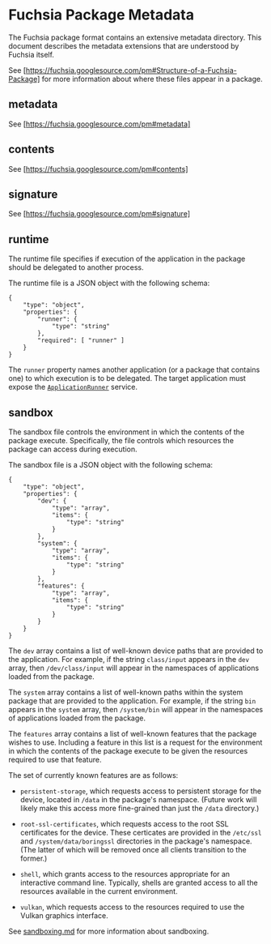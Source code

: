 # Fuchsia Package Metadata

The Fuchsia package format contains an extensive metadata directory. This
document describes the metadata extensions that are understood by Fuchsia
itself.

See [https://fuchsia.googlesource.com/pm#Structure-of-a-Fuchsia-Package] for
more information about where these files appear in a package.

## metadata

See [https://fuchsia.googlesource.com/pm#metadata]

## contents

See [https://fuchsia.googlesource.com/pm#contents]

## signature

See [https://fuchsia.googlesource.com/pm#signature]

## runtime

The runtime file specifies if execution of the application in the package
should be delegated to another process.

The runtime file is a JSON object with the following schema:

```
{
    "type": "object",
    "properties": {
        "runner": {
            "type": "string"
        },
        "required": [ "runner" ]
    }
}
```

The `runner` property names another application (or a package that contains
one) to which execution is to be delegated. The target application must expose
the [`ApplicationRunner`](../../services/application_runner.fidl) service.

## sandbox

The sandbox file controls the environment in which the contents of the package
execute. Specifically, the file controls which resources the package can access
during execution.

The sandbox file is a JSON object with the following schema:

```
{
    "type": "object",
    "properties": {
        "dev": {
            "type": "array",
            "items": {
                "type": "string"
            }
        },
        "system": {
            "type": "array",
            "items": {
                "type": "string"
            }
        },
        "features": {
            "type": "array",
            "items": {
                "type": "string"
            }
        }
    }
}
```

The `dev` array contains a list of well-known device paths that are provided to
the application. For example, if the string `class/input` appears in the `dev`
array, then `/dev/class/input` will appear in the namespaces of applications
loaded from the package.

The `system` array contains a list of well-known paths within the system package
that are provided to the application. For example, if the string `bin` appears
in the `system` array, then `/system/bin` will appear in the namespaces of
applications loaded from the package.

The `features` array contains a list of well-known features that the package
wishes to use. Including a feature in this list is a request for the environment
in which the contents of the package execute to be given the resources required
to use that feature.

The set of currently known features are as follows:

- `persistent-storage`, which requests access to persistent storage for the
  device, located in `/data` in the package's namespace. (Future work will
  likely make this access more fine-grained than just the `/data` directory.)

- `root-ssl-certificates`, which requests access to the root SSL certificates
  for the device. These certicates are provided in the `/etc/ssl` and
  `/system/data/boringssl` directories in the package's namespace. (The latter
  of which will be removed once all clients transition to the former.)

- `shell`, which grants access to the resources appropriate for an interactive
  command line. Typically, shells are granted access to all the resources
  available in the current environment.

- `vulkan`, which requests access to the resources required to use the Vulkan
  graphics interface.

See [sandboxing.md](sandboxing.md) for more information about sandboxing.
